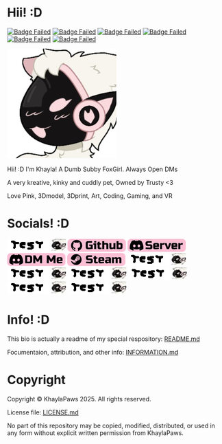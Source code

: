 # Hii! :D
<!-- Info Badges: -->
[![Badge Failed](https://badgen.net/badge/Female/She%2FHer%2FHers/?color=pink)](https://github.com/KhaylaPaws)
[![Badge Failed](https://badgen.net/badge/Owner/Trusty/?color=pink)](https://github.com/KhaylaPaws)
[![Badge Failed](https://badgen.net/badge/163cm/5'4"/?color=pink)](https://github.com/KhaylaPaws)
[![Badge Failed](https://badgen.net/badge/52kg/114lb/?color=pink)](https://github.com/KhaylaPaws)
[![Badge Failed](https://badgen.net/badge/Color/%23FBBED3/?color=pink)](https://github.com/KhaylaPaws)
[![Badge Failed](https://badgen.net/badge/Birthday/Oct%2010%202004/?color=pink)](https://github.com/KhaylaPaws)
<!-- Layout: (Pronouns) | (owner) | (height and weight) | (favorite color) | (Birthday) | (status) -->
<!-- Badges: She/Her/Hers | Public Property | 163cm/5'4" 52kg/114lb | Pink/White | Oct 10 2004 | Bleh -->

<!-- Image -->
![Image Failed to Load](./assets/profile.jpeg)

<!-- Bios (However many lines fit) -->
Hii! :D I'm Khayla! A Dumb Subby FoxGirl. Always Open DMs

A very kreative, kinky and cuddly pet, Owned by Trusty <3

Love Pink, 3Dmodel, 3Dprint, Art, Coding, Gaming, and VR
<!-- Primary Greeting, 57/60 57/60 -->
<!-- Primary Bio 58/60 115/120 -->
<!-- Secondary bios, 57/60 172/180 -->

<!-- Trait List --> <!-- Submissive/Obedient/KnotPocket/CuddleSlut -->
<!-- Kink List -->

# Socials! :D
<!-- Social Links -->
[![Image Failed to Load](./assets/icontest.jpeg)](https://khaylapaws.me)
[![Image Failed to Load](./assets/Socials_github.png?v=1.2)](https://github.com/KhaylaPaws)
[![Image Failed to Load](./assets/Socials_discordserver.png?v=1.2)](https://discord.com/invite/RHbhhmF8An)
[![Image Failed to Load](./assets/Socials_discordme.png?v=1.2)](http://discord.com/users/1367264632841961533)
[![Image Failed to Load](./assets/Socials_steam.png?v=1.2)](https://steamcommunity.com/id/khaylapaws)
[![Image Failed to Load](./assets/icontest.jpeg)](https://www.reddit.com/user/KhaylaPaws)
[![Image Failed to Load](./assets/icontest.jpeg)](https://github.com/KhaylaPaws)
[![Image Failed to Load](./assets/icontest.jpeg)](https://github.com/KhaylaPaws)
[![Image Failed to Load](./assets/icontest.jpeg)](https://github.com/KhaylaPaws)
[![Image Failed to Load](./assets/icontest.jpeg)](https://github.com/KhaylaPaws)
[![Image Failed to Load](./assets/icontest.jpeg)](https://github.com/KhaylaPaws)

<!--
<a href="https://github.com/KhaylaPaws">
  <img src="https://img.shields.io/static/v1?label=&message=GitHub&color=fbbed3&logo=github&logoColor=black&style=flat" style="transform: scale(1.5); transform-origin: top left;">
</a>
-->

# Info! :D
This bio is actually a readme of my special respository: [README.md](https://github.com/KhaylaPaws/KhaylaPaws/blob/main/README.md)

Focumentaion, attribution, and other info: [INFORMATION.md](https://github.com/KhaylaPaws/KhaylaPaws/blob/main/INFORMATION.md)

# Copyright

Copyright © KhaylaPaws 2025. All rights reserved.

License file: [LICENSE.md](https://github.com/KhaylaPaws/KhaylaPaws/blob/main/LICENSE.md)

No part of this repository may be copied, modified, distributed, or used in any form without explicit written permission from KhaylaPaws.

